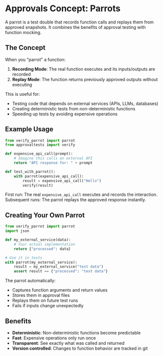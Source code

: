 # Approvals Concept: Parrots

A parrot is a test double that records function calls and replays them from approved snapshots. It combines the benefits of approval testing with function mocking.

## The Concept

When you "parrot" a function:
1. **Recording Mode**: The real function executes and its inputs/outputs are recorded
2. **Replay Mode**: The function returns previously approved outputs without executing

This is useful for:
- Testing code that depends on external services (APIs, LLMs, databases)
- Creating deterministic tests from non-deterministic functions
- Speeding up tests by avoiding expensive operations

## Example Usage

```python
from verify_parrot import parrot
from approvaltests import verify

def expensive_api_call(prompt):
    # Imagine this calls an external API
    return "API response for: " + prompt

def test_with_parrot():
    with parrot(expensive_api_call):
        result = expensive_api_call("Hello")
        verify(result)
```

First run: The real `expensive_api_call` executes and records the interaction.
Subsequent runs: The parrot replays the approved response instantly.

## Creating Your Own Parrot

```python
from verify_parrot import parrot
import json

def my_external_service(data):
    # Your actual implementation
    return {"processed": data}

# Use it in tests
with parrot(my_external_service):
    result = my_external_service("test data")
    assert result == {"processed": "test data"}
```

The parrot automatically:
- Captures function arguments and return values
- Stores them in approval files
- Replays them on future test runs
- Fails if inputs change unexpectedly

## Benefits

- **Deterministic**: Non-deterministic functions become predictable
- **Fast**: Expensive operations only run once
- **Transparent**: See exactly what was called and returned
- **Version controlled**: Changes to function behavior are tracked in git
